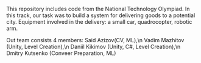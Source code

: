 This repository includes code from the National Technology Olympiad. 
In this track, our task was to build a system for delivering goods to a potential city. 
Equipment involved in the delivery: a small car, quadrocopter, robotic arm.

Out team consists 4 members:
  Said Azizov(CV, ML),\n
  Vadim Mazhitov (Unity, Level Creation),\n
  Daniil Kikimov (Unity, C#, Level Creation),\n
  Dmitry Kutsenko (Conveer Preparation, ML)
